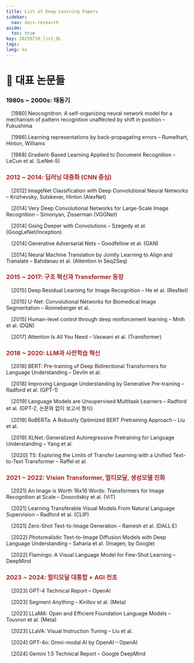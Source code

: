 ```yaml
---
title: List of Deep Learning Papers
sidebar:
  nav: docs-research
aside:
  toc: true
key: 20250710_list_DL
tags: 
lang: ko
---
```

# 📄 대표 논문들

### **1980s ~ 2000s: 태동기**

&emsp;\[1980\] Neocognitron: A self-organizing neural network model for a mechanism of pattern recognition unaffected by shift in position – Fukushima

&emsp;\[1986\] Learning representations by back-propagating errors – Rumelhart, Hinton, Williams

&emsp;\[1988\] Gradient-Based Learning Applied to Document Recognition – LeCun et al. (LeNet-5)


### <span style="color: brown">**2012 ~ 2014: 딥러닝 대중화 (CNN 중심)**</span>

&emsp;\[2012\] ImageNet Classification with Deep Convolutional Neural Networks – Krizhevsky, Sutskever, Hinton (AlexNet)

&emsp;\[2014\] Very Deep Convolutional Networks for Large-Scale Image Recognition – Simonyan, Zisserman (VGGNet)

&emsp;\[2014\] Going Deeper with Convolutions – Szegedy et al. (GoogLeNet/Inception)

&emsp;\[2014\] Generative Adversarial Nets – Goodfellow et al. (GAN)

&emsp;\[2014\] Neural Machine Translation by Jointly Learning to Align and Translate – Bahdanau et al. (Attention in Seq2Seq)


### <span style="color: brown">**2015 ~ 2017: 구조 혁신과 Transformer 등장**</span>

&emsp;\[2015\] Deep Residual Learning for Image Recognition – He et al. (ResNet)

&emsp;\[2015\] U-Net: Convolutional Networks for Biomedical Image Segmentation – Ronneberger et al.

&emsp;\[2015\] Human-level control through deep reinforcement learning – Mnih et al. (DQN)

&emsp;\[2017\] Attention Is All You Need – Vaswani et al. (Transformer)


### <span style="color: brown">**2018 ~ 2020: LLM과 사전학습 혁신**</span>

&emsp;\[2018\] BERT: Pre-training of Deep Bidirectional Transformers for Language Understanding – Devlin et al.

&emsp;\[2018\] Improving Language Understanding by Generative Pre-training – Radford et al. (GPT-1)

&emsp;\[2019\] Language Models are Unsupervised Multitask Learners – Radford et al. (GPT-2, 논문화 없이 보고서 형식)

&emsp;\[2019\] RoBERTa: A Robustly Optimized BERT Pretraining Approach – Liu et al.

&emsp;\[2019] XLNet: Generalized Autoregressive Pretraining for Language Understanding – Yang et al.

&emsp;\[2020\] T5: Exploring the Limits of Transfer Learning with a Unified Text-to-Text Transformer – Raffel et al.


### <span style="color: brown">**2021 ~ 2022: Vision Transformer, 멀티모달, 생성모델 진화**</span>

&emsp;\[2021\] An Image is Worth 16x16 Words: Transformers for Image Recognition at Scale – Dosovitskiy et al. (ViT)

&emsp;\[2021\] Learning Transferable Visual Models From Natural Language Supervision – Radford et al. (CLIP)

&emsp;\[2021\] Zero-Shot Text-to-Image Generation – Ramesh et al. (DALL·E)

&emsp;\[2022\] Photorealistic Text-to-Image Diffusion Models with Deep Language Understanding – Saharia et al. (Imagen, by Google)

&emsp;\[2022\] Flamingo: A Visual Language Model for Few-Shot Learning – DeepMind


### <span style="color: brown">**2023 ~ 2024: 멀티모달 대통합 + AGI 전초**</span>

&emsp;\[2023\] GPT-4 Technical Report – OpenAI

&emsp;\[2023\] Segment Anything – Kirillov et al. (Meta)

&emsp;\[2023\] LLaMA: Open and Efficient Foundation Language Models – Touvron et al. (Meta)

&emsp;\[2023\] LLaVA: Visual Instruction Tuning – Liu et al.

&emsp;\[2024\] GPT-4o: Omni-modal AI by OpenAI – OpenAI

&emsp;\[2024\] Gemini 1.5 Technical Report – Google DeepMind



